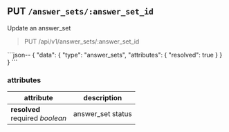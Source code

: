 ## PUT `/answer_sets/:answer_set_id`

Update an answer_set

<blockquote class="lang-specific"><p>PUT /api/v1/answer_sets/:answer_set_id</p></blockquote>
```json--
{
  "data": {
    "type": "answer_sets",
    "attributes": {
        "resolved": true
    }
  }
}
```

### attributes

attribute          | description
------------- | -------------
__resolved__<br>required _boolean_ | answer_set status
